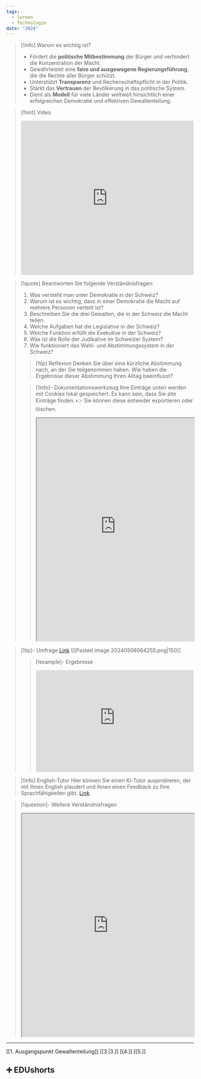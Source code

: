 ```yaml
---
tags:
  - lernen
  - Technologie
date: "2024"
---
```

>[!info] Warum es wichtig ist?
>- Fördert die **politische Mitbestimmung** der Bürger und verhindert die Konzentration der Macht.
>- Gewährleistet eine **faire und ausgewogene Regierungsführung**, die die Rechte aller Bürger schützt.
>- Unterstützt **Transparenz** und Rechenschaftspflicht in der Politik.
>- Stärkt das **Vertrauen** der Bevölkerung in das politische System.
>- Dient als **Modell** für viele Länder weltweit hinsichtlich einer erfolgreichen Demokratie und effektiven Gewaltenteilung.

>[!hint] Video
><iframe width="100%" height="415" src="https://www.youtube.com/embed/Eo2jj8njtB4?si=L5cdf_e8we2yF0mZ" title="YouTube video player" frameborder="0" allow="accelerometer; autoplay; clipboard-write; encrypted-media; gyroscope; picture-in-picture; web-share" referrerpolicy="strict-origin-when-cross-origin" allowfullscreen></iframe>

>[!quote] Beantworten Sie folgende Verständnisfragen:
>1. Was versteht man unter Demokratie in der Schweiz?
>2. Warum ist es wichtig, dass in einer Demokratie die Macht auf mehrere Personen verteilt ist?
>3. Beschreiben Sie die drei Gewalten, die in der Schweiz die Macht teilen.
>4. Welche Aufgaben hat die Legislative in der Schweiz?
>5. Welche Funktion erfüllt die Exekutive in der Schweiz?
>6. Was ist die Rolle der Judikative im Schweizer System?
>7. Wie funktioniert das Wahl- und Abstimmungssystem in der Schweiz?
>
>>[!tip] Reflexion 
>>Denken Sie über eine kürzliche Abstimmung nach, an der Sie teilgenommen haben. Wie haben die Ergebnisse dieser Abstimmung Ihren Alltag beeinflusst?
>
>
>>[!info]- Dokumentationswerkzeug 
>Ihre Einträge unten werden mit Cookies lokal gespeichert. Es kann sein, dass Sie alte Einträge finden. 
>>👉 Sie können diese entweder exportieren oder löschen.
>><iframe width="100%" height="600" src="https://app.Lumi.education/run/dw_E7K" allowfullscreen allow="geolocation *; autoplay; encrypted-media"></iframe>
>

>[!tip]- Umfrage
>[Link](https://www.menti.com/alzrnewx9ciz) 
>![[Pasted image 20240508064255.png|150]]
>
>>[!example]- Ergebnisse
>><div style='position: relative; padding-bottom: 56.25%; padding-top: 35px; height: 0; overflow: hidden;'><iframe sandbox='allow-scripts allow-same-origin allow-presentation' allowfullscreen='true' allowtransparency='true' frameborder='0' height='315' src='https://www.mentimeter.com/app/presentation/alr67b859p3eke2vauqswavytbvsh54t/embed' style='position: absolute; top: 0; left: 0; width: 100%; height: 100%;' width='420'></iframe></div>

>[!info] English-Tutor
>Hier können Sie einen KI-Tutor ausprobieren, der mit Ihnen English plaudert und Ihnen einen Feedback zu Ihre Sprachfähigkeiten gibt.
>[Link](https://tools.fobizz.com/ai/chats/public_assistants/b7a27eb0-71b5-4d78-a01b-4af8c046e43b?token=8fc0b985e36147b1f5a569ddf8777d21)


>[!question]- Weitere Verständnisfragen
><iframe width="100%" height="600" src="https://app.Lumi.education/run/PlNvc_" allowfullscreen allow="geolocation *; autoplay; encrypted-media"></iframe>

---
[[1. Ausgangspunkt Gewaltenteilung]]
[[3.|3.]]
[[4.]]
[[5.]]

## ➕ EDUshorts
